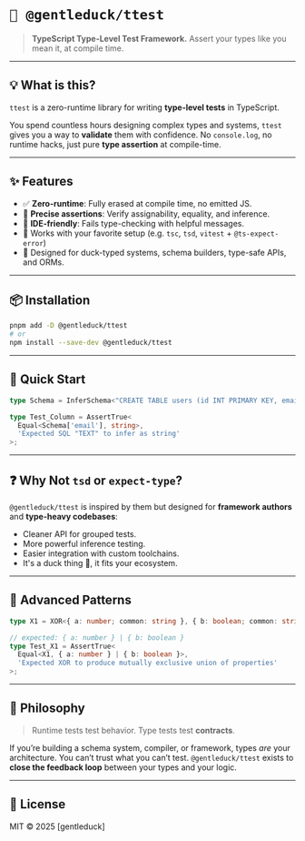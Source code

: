 # `🦆 @gentleduck/ttest`

> **TypeScript Type-Level Test Framework.**
> Assert your types like you mean it, at compile time.

---

## 💡 What is this?

`ttest` is a zero-runtime library for writing **type-level tests** in TypeScript.

You spend countless hours designing complex types and systems, `ttest` gives you a way to **validate** them with confidence. No `console.log`, no runtime hacks, just pure **type assertion** at compile-time.

---

## ✨ Features

* ✅ **Zero-runtime**: Fully erased at compile time, no emitted JS.
* 📐 **Precise assertions**: Verify assignability, equality, and inference.
* 🧠 **IDE-friendly**: Fails type-checking with helpful messages.
* 🧪 Works with your favorite setup (e.g. `tsc`, `tsd`, `vitest` + `@ts-expect-error`)
* 🦆 Designed for duck-typed systems, schema builders, type-safe APIs, and ORMs.

---

## 📦 Installation

```bash
pnpm add -D @gentleduck/ttest
# or
npm install --save-dev @gentleduck/ttest
```

---

## 🚀 Quick Start

```ts
type Schema = InferSchema<"CREATE TABLE users (id INT PRIMARY KEY, email TEXT NOT NULL)">;

type Test_Column = AssertTrue<
  Equal<Schema['email'], string>,
  'Expected SQL "TEXT" to infer as string'
>;
```

---

## ❓ Why Not `tsd` or `expect-type`?

`@gentleduck/ttest` is inspired by them but designed for **framework authors** and **type-heavy codebases**:

* Cleaner API for grouped tests.
* More powerful inference testing.
* Easier integration with custom toolchains.
* It's a duck thing 🦆, it fits your ecosystem.

---

## 🧙 Advanced Patterns

```ts
type X1 = XOR<{ a: number; common: string }, { b: boolean; common: string }>

// expected: { a: number } | { b: boolean }
type Test_X1 = AssertTrue<
  Equal<X1, { a: number } | { b: boolean }>,
  'Expected XOR to produce mutually exclusive union of properties'
>;
```

---

## 🧠 Philosophy

> Runtime tests test behavior.
> Type tests test **contracts**.

If you’re building a schema system, compiler, or framework, types *are* your architecture. You can’t trust what you can’t test. `@gentleduck/ttest` exists to **close the feedback loop** between your types and your logic.

---

## 🦆 License

MIT © 2025 \[gentleduck\]

